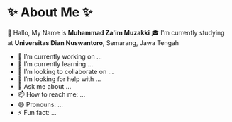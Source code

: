 # ✨ About Me ✨

👋 Hallo, My Name is **Muhammad Za'im Muzakki** 
🎓 I'm currently studying at **Universitas Dian Nuswantoro**, Semarang, Jawa Tengah
























- 🔭 I’m currently working on ...
- 🌱 I’m currently learning ...
- 👯 I’m looking to collaborate on ...
- 🤔 I’m looking for help with ...
- 💬 Ask me about ...
- 📫 How to reach me: ...
- 😄 Pronouns: ...
- ⚡ Fun fact: ...

